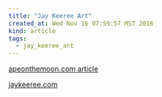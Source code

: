 ```yaml
---
title: "Jay Keeree Art"
created_at: Wed Nov 16 07:59:57 MST 2016
kind: article
tags:
  - jay_keeree_art
---
```


<a href="http://apeonthemoon.com/2016/11/15/jay-keerees-animated-experiments-with-form-texture-and-pattern/" target="_blank">apeonthemoon.com article</a>

<a href="http://jaykeeree.com/" target="_blank">jaykeeree.com</a>

<!--
html boilerplate
<a href="" target="_blank"></a>
<a name=""></a>
<img src="" width="400px">
<ul>
  <li></li>
</ul>
<pre>
</pre>
<pre><code>
</code></pre>
<math xmlns='http://www.w3.org/1998/Math/MathML' display='block'>
</math>
-->

